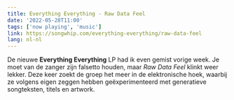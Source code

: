 ```yaml
---
title: Everything Everything - Raw Data Feel
date: '2022-05-28T11:00'
tags: ['now playing', 'music']
link: https://songwhip.com/everything-everything/raw-data-feel
lang: nl-nl
---
```

De nieuwe **Everything Everything** LP had ik even gemist vorige week. Je moet van de zanger zijn falsetto houden, maar _Raw Data Feel_ klinkt weer lekker. Deze keer zoekt de groep het meer in de elektronische hoek, waarbij ze volgens eigen zeggen hebben geëxperimenteerd met generatieve songteksten, titels en artwork.